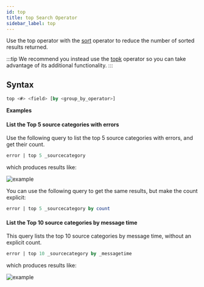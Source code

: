 ```yaml
---
id: top
title: top Search Operator
sidebar_label: top
---
```





Use the top operator with the [sort](/docs/search/search-query-language/search-operators/sort/) operator to reduce the number of sorted results returned.

:::tip
We recommend you instead use the [topk](docs/search/search-query-language/search-operators/topk/) operator so you can take advantage of its additional functionality.
:::

## Syntax

```sql
top <#> <field> [by <group_by_operator>]
```

**Examples**

#### List the Top 5 source categories with errors

Use the following query to list the top 5 source categories with errors, and get their count.

```sql
error | top 5 _sourcecategory
```

which produces results like:

![example](/img/reuse/query-search/top_example1.png)

You can use the following query to get the same results, but make the
count explicit:

```sql
error | top 5 _sourcecategory by count
```

#### List the Top 10 source categories by message time

This query lists the top 10 source categories by message time, without
an explicit count.

```sql
error | top 10 _sourcecategory by _messagetime
```

which produces results like:

![example](/img/reuse/query-search/top_example3.png)
